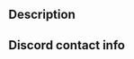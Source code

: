 <!--- Provide a general summary of your changes in the Title above -->

## Description
<!--- Describe your changes in detail -->

## **Discord contact info**
<!--- formatted as name#numbers, e.g. PikalaxALT#5823 -->
<!--- Contributors must join https://discord.gg/d5dubZ3 --> 
